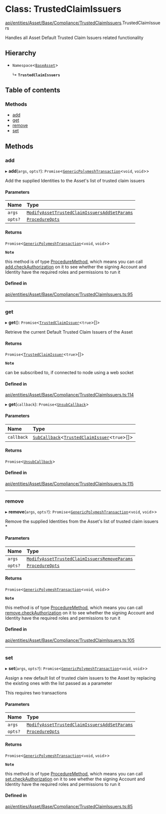 # Class: TrustedClaimIssuers

[api/entities/Asset/Base/Compliance/TrustedClaimIssuers](../wiki/api.entities.Asset.Base.Compliance.TrustedClaimIssuers).TrustedClaimIssuers

Handles all Asset Default Trusted Claim Issuers related functionality

## Hierarchy

- `Namespace`\<[`BaseAsset`](../wiki/api.entities.Asset.Base.BaseAsset.BaseAsset)\>

  ↳ **`TrustedClaimIssuers`**

## Table of contents

### Methods

- [add](../wiki/api.entities.Asset.Base.Compliance.TrustedClaimIssuers.TrustedClaimIssuers#add)
- [get](../wiki/api.entities.Asset.Base.Compliance.TrustedClaimIssuers.TrustedClaimIssuers#get)
- [remove](../wiki/api.entities.Asset.Base.Compliance.TrustedClaimIssuers.TrustedClaimIssuers#remove)
- [set](../wiki/api.entities.Asset.Base.Compliance.TrustedClaimIssuers.TrustedClaimIssuers#set)

## Methods

### add

▸ **add**(`args`, `opts?`): `Promise`\<[`GenericPolymeshTransaction`](../wiki/api.procedures.types#genericpolymeshtransaction)\<`void`, `void`\>\>

Add the supplied Identities to the Asset's list of trusted claim issuers

#### Parameters

| Name | Type |
| :------ | :------ |
| `args` | [`ModifyAssetTrustedClaimIssuersAddSetParams`](../wiki/api.procedures.types.ModifyAssetTrustedClaimIssuersAddSetParams) |
| `opts?` | [`ProcedureOpts`](../wiki/api.procedures.types.ProcedureOpts) |

#### Returns

`Promise`\<[`GenericPolymeshTransaction`](../wiki/api.procedures.types#genericpolymeshtransaction)\<`void`, `void`\>\>

**`Note`**

this method is of type [ProcedureMethod](../wiki/api.procedures.types.ProcedureMethod), which means you can call [add.checkAuthorization](../wiki/api.procedures.types.ProcedureMethod#checkauthorization)
  on it to see whether the signing Account and Identity have the required roles and permissions to run it

#### Defined in

[api/entities/Asset/Base/Compliance/TrustedClaimIssuers.ts:95](https://github.com/PolymeshAssociation/polymesh-sdk/blob/88db4a91/src/api/entities/Asset/Base/Compliance/TrustedClaimIssuers.ts#L95)

___

### get

▸ **get**(): `Promise`\<[`TrustedClaimIssuer`](../wiki/api.entities.types.TrustedClaimIssuer)\<``true``\>[]\>

Retrieve the current Default Trusted Claim Issuers of the Asset

#### Returns

`Promise`\<[`TrustedClaimIssuer`](../wiki/api.entities.types.TrustedClaimIssuer)\<``true``\>[]\>

**`Note`**

can be subscribed to, if connected to node using a web socket

#### Defined in

[api/entities/Asset/Base/Compliance/TrustedClaimIssuers.ts:114](https://github.com/PolymeshAssociation/polymesh-sdk/blob/88db4a91/src/api/entities/Asset/Base/Compliance/TrustedClaimIssuers.ts#L114)

▸ **get**(`callback`): `Promise`\<[`UnsubCallback`](../wiki/api.entities.types#unsubcallback)\>

#### Parameters

| Name | Type |
| :------ | :------ |
| `callback` | [`SubCallback`](../wiki/api.entities.types#subcallback)\<[`TrustedClaimIssuer`](../wiki/api.entities.types.TrustedClaimIssuer)\<``true``\>[]\> |

#### Returns

`Promise`\<[`UnsubCallback`](../wiki/api.entities.types#unsubcallback)\>

#### Defined in

[api/entities/Asset/Base/Compliance/TrustedClaimIssuers.ts:115](https://github.com/PolymeshAssociation/polymesh-sdk/blob/88db4a91/src/api/entities/Asset/Base/Compliance/TrustedClaimIssuers.ts#L115)

___

### remove

▸ **remove**(`args`, `opts?`): `Promise`\<[`GenericPolymeshTransaction`](../wiki/api.procedures.types#genericpolymeshtransaction)\<`void`, `void`\>\>

Remove the supplied Identities from the Asset's list of trusted claim issuers   *

#### Parameters

| Name | Type |
| :------ | :------ |
| `args` | [`ModifyAssetTrustedClaimIssuersRemoveParams`](../wiki/api.procedures.types.ModifyAssetTrustedClaimIssuersRemoveParams) |
| `opts?` | [`ProcedureOpts`](../wiki/api.procedures.types.ProcedureOpts) |

#### Returns

`Promise`\<[`GenericPolymeshTransaction`](../wiki/api.procedures.types#genericpolymeshtransaction)\<`void`, `void`\>\>

**`Note`**

this method is of type [ProcedureMethod](../wiki/api.procedures.types.ProcedureMethod), which means you can call [remove.checkAuthorization](../wiki/api.procedures.types.ProcedureMethod#checkauthorization)
  on it to see whether the signing Account and Identity have the required roles and permissions to run it

#### Defined in

[api/entities/Asset/Base/Compliance/TrustedClaimIssuers.ts:105](https://github.com/PolymeshAssociation/polymesh-sdk/blob/88db4a91/src/api/entities/Asset/Base/Compliance/TrustedClaimIssuers.ts#L105)

___

### set

▸ **set**(`args`, `opts?`): `Promise`\<[`GenericPolymeshTransaction`](../wiki/api.procedures.types#genericpolymeshtransaction)\<`void`, `void`\>\>

Assign a new default list of trusted claim issuers to the Asset by replacing the existing ones with the list passed as a parameter

This requires two transactions

#### Parameters

| Name | Type |
| :------ | :------ |
| `args` | [`ModifyAssetTrustedClaimIssuersAddSetParams`](../wiki/api.procedures.types.ModifyAssetTrustedClaimIssuersAddSetParams) |
| `opts?` | [`ProcedureOpts`](../wiki/api.procedures.types.ProcedureOpts) |

#### Returns

`Promise`\<[`GenericPolymeshTransaction`](../wiki/api.procedures.types#genericpolymeshtransaction)\<`void`, `void`\>\>

**`Note`**

this method is of type [ProcedureMethod](../wiki/api.procedures.types.ProcedureMethod), which means you can call [set.checkAuthorization](../wiki/api.procedures.types.ProcedureMethod#checkauthorization)
  on it to see whether the signing Account and Identity have the required roles and permissions to run it

#### Defined in

[api/entities/Asset/Base/Compliance/TrustedClaimIssuers.ts:85](https://github.com/PolymeshAssociation/polymesh-sdk/blob/88db4a91/src/api/entities/Asset/Base/Compliance/TrustedClaimIssuers.ts#L85)

